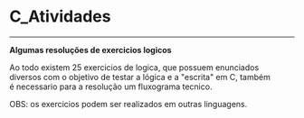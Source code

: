 # C_Atividades
<hr>
<p><b>Algumas resoluções de exercicios logicos</b></p>
<p> Ao todo existem 25 exercicios de logica, que possuem enunciados <br/> diversos com o objetivo de testar
a lógica e a "escrita" em C, também <br/> é necessario para a resolução um fluxograma tecnico.</p>
<p> OBS: os exercicios podem ser realizados em outras linguagens.</p>
